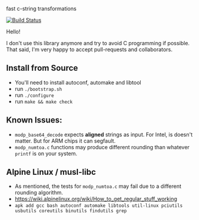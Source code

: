 fast c-string transformations

[![Build Status](https://travis-ci.org/client9/stringencoders.svg?branch=master)](https://travis-ci.org/client9/stringencoders)

Hello!

I don't use this library anymore and try to avoid C programming if possible.  That said,
I'm very happy to accept pull-requests and collaborators.

## Install from Source

* You'll need to install autoconf, automake and libtool
* run `./bootstrap.sh`
* run `./configure`
* run `make && make check`

## Known Issues:

* `modp_base64_decode` expects **aligned** strings as input.  For Intel, is
  doesn't matter.  But for ARM chips it can segfault.
* `modp_numtoa.c` functions may produce different rounding than whatever
  `printf` is on your system. 

## Alpine Linux / musl-libc

* As mentioned, the tests for `modp_numtoa.c`  may fail due to a different
  rounding algorithm.
* https://wiki.alpinelinux.org/wiki/How_to_get_regular_stuff_working
* `apk add gcc bash autoconf automake libtools util-linux pciutils usbutils coreutils binutils findutils grep`


